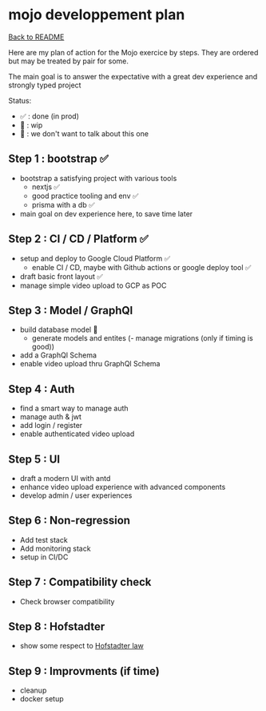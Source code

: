 # mojo developpement plan

[Back to README](./README.md)

Here are my plan of action for the Mojo exercice by steps.
They are ordered but may be treated by pair for some.

The main goal is to answer the expectative with a great dev experience and strongly typed project

Status:

- ✅ : done (in prod)
- 🚧 : wip
- 🚫 : we don't want to talk about this one

## Step 1 : bootstrap ✅

- bootstrap a satisfying project with various tools
  - nextjs ✅
  - good practice tooling and env ✅
  - prisma with a db ✅
- main goal on dev experience here, to save time later

## Step 2 : CI / CD / Platform ✅

- setup and deploy to Google Cloud Platform ✅
  - enable CI / CD, maybe with Github actions or google deploy tool ✅
- draft basic front layout ✅
- manage simple video upload to GCP as POC

## Step 3 : Model / GraphQl

- build database model 🚧
  - generate models and entites
    (- manage migrations (only if timing is good))
- add a GraphQl Schema
- enable video upload thru GraphQl Schema

## Step 4 : Auth

- find a smart way to manage auth
- manage auth & jwt
- add login / register
- enable authenticated video upload

## Step 5 : UI

- draft a modern UI with antd
- enhance video upload experience with advanced components
- develop admin / user experiences

## Step 6 : Non-regression

- Add test stack
- Add monitoring stack
- setup in CI/DC

## Step 7 : Compatibility check

- Check browser compatibility

## Step 8 : Hofstadter

- show some respect to [Hofstadter law](https://en.wikipedia.org/wiki/Hofstadter%27s_law)

## Step 9 : Improvments (if time)

- cleanup
- docker setup
